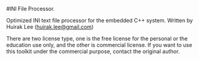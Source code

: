 #INI File Processor.

Optimized INI text file processor for the embedded C++ system.
Written by Huirak Lee (huirak.lee@gmail.com)

There are two license type, one is the free license for the personal or the education use only, and the other is commercial license.
If you want to use this toolkit under the commercial purpose, contact the original author.